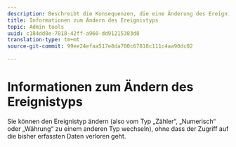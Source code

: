 ```yaml
---
description: Beschreibt die Konsequenzen, die eine Änderung des Ereignistyps nach dem Erfassen von Daten hat.
title: Informationen zum Ändern des Ereignistyps
topic: Admin tools
uuid: c184dd8e-7818-42ff-a960-dd91215383d8
translation-type: tm+mt
source-git-commit: 99ee24efaa517e8da700c67818c111c4aa90dc02

---
```



# Informationen zum Ändern des Ereignistyps

Sie können den Ereignistyp ändern (also vom Typ „Zähler“, „Numerisch“ oder „Währung“ zu einem anderen Typ wechseln), ohne dass der Zugriff auf die bisher erfassten Daten verloren geht.
